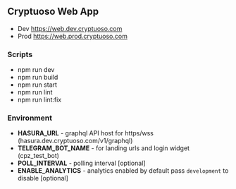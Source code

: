 ## Cryptuoso Web App

-   Dev https://web.dev.cryptuoso.com
-   Prod https://web.prod.cryptuoso.com

### Scripts

-   npm run dev
-   npm run build
-   npm run start
-   npm run lint
-   npm run lint:fix

### Environment

-   **HASURA_URL** - graphql API host for https/wss (hasura.dev.cryptuoso.com/v1/graphql)
-   **TELEGRAM_BOT_NAME** - for landing urls and login widget (cpz_test_bot)
-   **POLL_INTERVAL** - polling interval [optional]
-   **ENABLE_ANALYTICS** - analytics enabled by default pass `development` to disable [optional]
